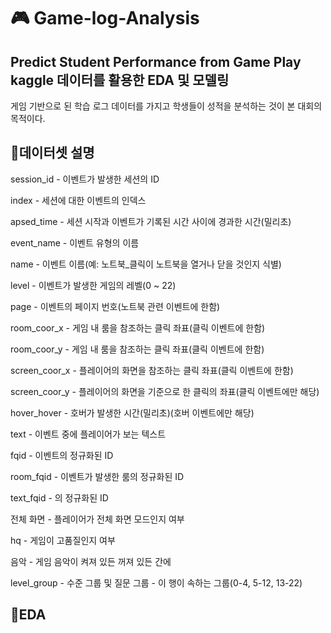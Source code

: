 # 🎮 Game-log-Analysis
## Predict Student Performance from Game Play kaggle 데이터를 활용한 EDA 및 모델링

게임 기반으로 된 학습 로그 데이터를 가지고 학생들이 성적을 분석하는 것이 본 대회의 목적이다. 

## 🎲데이터셋 설명

session_id - 이벤트가 발생한 세션의 ID

index - 세션에 대한 이벤트의 인덱스

apsed_time - 세션 시작과 이벤트가 기록된 시간 사이에 경과한 시간(밀리초)

event_name - 이벤트 유형의 이름

name - 이벤트 이름(예: 노트북_클릭이 노트북을 열거나 닫을 것인지 식별)

level - 이벤트가 발생한 게임의 레벨(0 ~ 22)

page - 이벤트의 페이지 번호(노트북 관련 이벤트에 한함)

room_coor_x - 게임 내 룸을 참조하는 클릭 좌표(클릭 이벤트에 한함)

room_coor_y - 게임 내 룸을 참조하는 클릭 좌표(클릭 이벤트에 한함)

screen_coor_x - 플레이어의 화면을 참조하는 클릭 좌표(클릭 이벤트에 한함)

screen_coor_y - 플레이어의 화면을 기준으로 한 클릭의 좌표(클릭 이벤트에만 해당)

hover_hover - 호버가 발생한 시간(밀리초)(호버 이벤트에만 해당)

text - 이벤트 중에 플레이어가 보는 텍스트

fqid - 이벤트의 정규화된 ID

room_fqid - 이벤트가 발생한 룸의 정규화된 ID

text_fqid - 의 정규화된 ID

전체 화면 - 플레이어가 전체 화면 모드인지 여부

hq - 게임이 고품질인지 여부

음악 - 게임 음악이 켜져 있든 꺼져 있든 간에

level_group - 수준 그룹 및 질문 그룹 - 이 행이 속하는 그룹(0-4, 5-12, 13-22)

## 🎲EDA
